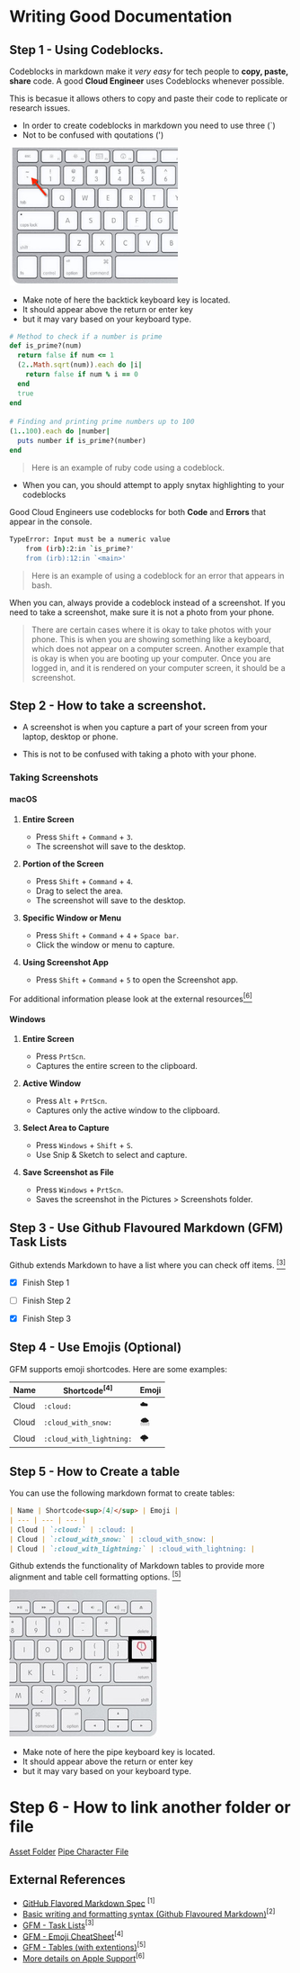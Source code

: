 # Writing Good Documentation

## Step 1 - Using Codeblocks.

Codeblocks in markdown make it *very easy* for tech people to **copy, paste, share** code.
A good __Cloud Engineer__ uses Codeblocks whenever possible.

This is becasue it allows others to copy and paste their code to replicate or research issues.


- In order to create codeblocks in markdown you need to use three (`)
- Not to be confused with qoutations (')


<img width="300px" src=assets/backtick-character.jpg />

- Make note of here the backtick keyboard key is located.
- It should appear above the return or enter key
- but it may vary based on your keyboard type.




```ruby
# Method to check if a number is prime
def is_prime?(num)
  return false if num <= 1
  (2..Math.sqrt(num)).each do |i|
    return false if num % i == 0
  end
  true
end

# Finding and printing prime numbers up to 100
(1..100).each do |number|
  puts number if is_prime?(number)
end
```
> Here is an example of ruby code using a codeblock.

- When you can, you should attempt to apply snytax highlighting to your codeblocks

Good Cloud Engineers use codeblocks for both **Code** and **Errors** that appear in the console. 
```bash
TypeError: Input must be a numeric value
    from (irb):2:in `is_prime?'
    from (irb):12:in `<main>'
```
> Here is an example of using a codeblock for an error that appears in bash.

When you can, always provide a codeblock instead of a screenshot.
If you need to take a screenshot, make sure it is not a photo from your phone. 

> There are certain cases where it is okay to take photos with your phone. This is when you are showing something like a keyboard, which does not appear on a computer screen. Another example that is okay is when you are booting up your computer.
Once you are logged in, and it is rendered on your computer screen, it should be a screenshot. 

## Step 2 - How to take a screenshot.

- A screenshot is when you capture a part of your screen from your laptop, desktop or phone. 

- This is not to be confused with taking a photo with your phone. 

### Taking Screenshots

#### macOS

1. **Entire Screen**
   - Press `Shift` + `Command` + `3`.
   - The screenshot will save to the desktop.

2. **Portion of the Screen**
   - Press `Shift` + `Command` + `4`.
   - Drag to select the area.
   - The screenshot will save to the desktop.

3. **Specific Window or Menu**
   - Press `Shift` + `Command` + `4` + `Space bar`.
   - Click the window or menu to capture.

4. **Using Screenshot App**
   - Press `Shift` + `Command` + `5` to open the Screenshot app.

For additional information please look at the external resources[<sup>[6]</sup>](#external-references)

#### Windows

1. **Entire Screen**
   - Press `PrtScn`.
   - Captures the entire screen to the clipboard.

2. **Active Window**
   - Press `Alt` + `PrtScn`.
   - Captures only the active window to the clipboard.

3. **Select Area to Capture**
   - Press `Windows` + `Shift` + `S`.
   - Use Snip & Sketch to select and capture.

4. **Save Screenshot as File**
   - Press `Windows` + `PrtScn`.
   - Saves the screenshot in the Pictures > Screenshots folder.



## Step 3 - Use Github Flavoured Markdown (GFM) Task Lists

Github extends Markdown to have a list where you can check off items. [<sup>[3]</sup>](#external-references)


- [x] Finish Step 1
- [ ] Finish Step 2
- [x] Finish Step 3


## Step 4 - Use Emojis (Optional)

GFM supports emoji shortcodes.
Here are some examples:

| Name | Shortcode<sup>[4]</sup> | Emoji |
| --- | --- | --- |
| Cloud | `:cloud:` | :cloud: |
| Cloud | `:cloud_with_snow:` | :cloud_with_snow: |
| Cloud | `:cloud_with_lightning:` | :cloud_with_lightning: |

## Step 5 - How to Create a table

You can use the following markdown format to create tables:
```md
| Name | Shortcode<sup>[4]</sup> | Emoji |
| --- | --- | --- |
| Cloud | `:cloud:` | :cloud: |
| Cloud | `:cloud_with_snow:` | :cloud_with_snow: |
| Cloud | `:cloud_with_lightning:` | :cloud_with_lightning: |
```
Github extends the functionality of Markdown tables to provide more alignment and table cell formatting options. [<sup>[5]</sup>](#external-references)


![Photo of the pipe character on our keyboard](assets/pipe-character.jpg)
- Make note of here the pipe keyboard key is located.
- It should appear above the return or enter key
- but it may vary based on your keyboard type.


# Step 6 - How to link another folder or file

[Asset Folder](assets)
[Pipe Character File](assets/pipe-character.jpg)


## External References
- [GitHub Flavored Markdown Spec](https://github.github.com/gfm/) <sup>[1]</sup>
- [Basic writing and formatting syntax (Github Flavoured Markdown)](https://docs.github.com/en/get-started/writing-on-github/getting-started-with-writing-and-formatting-on-github/basic-writing-and-formatting-syntax)<sup>[2]</sup>
- [GFM - Task Lists](https://docs.github.com/en/get-started/writing-on-github/getting-started-with-writing-and-formatting-on-github/basic-writing-and-formatting-syntax#task-lists)<sup>[3]</sup>
- [GFM - Emoji CheatSheet](https://github.com/ikatyang/emoji-cheat-sheet)<sup>[4]</sup>
- [GFM - Tables (with extentions)](https://github.github.com/gfm/#tables-extension-)<sup>[5]</sup>
- [More details on Apple Support](https://support.apple.com/en-us/102646)<sup>[6]</sup>
